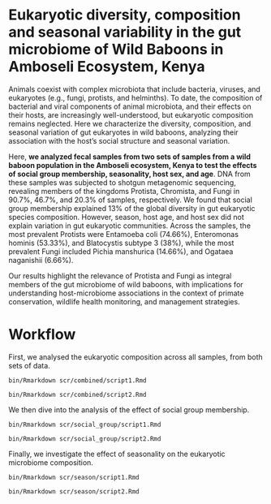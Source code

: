 # Eukaryotic diversity, composition and seasonal variability in the gut microbiome of Wild Baboons in Amboseli Ecosystem, Kenya

Animals coexist with complex microbiota that include bacteria, viruses, and eukaryotes (e.g., fungi, protists, and helminths). To date, the composition of bacterial and viral components of animal microbiota, and their effects on their hosts, are increasingly well-understood, but eukaryotic composition remains neglected. Here we characterize the diversity, composition, and seasonal variation of gut eukaryotes in wild baboons, analyzing their association with the host’s social structure and seasonal variation. 

Here, **we analyzed fecal samples from two sets of samples from a wild baboon population in the Amboseli ecosystem, Kenya to test the effects of social group membership, seasonality, host sex, and age**. DNA from these samples was subjected to shotgun metagenomic sequencing, revealing members of the kingdoms Protista, Chromista, and Fungi in 90.7%, 46.7%, and 20.3% of samples, respectively. We found that social group membership explained 13% of the global diversity in gut eukaryotic species composition. However, season, host age, and host sex did not explain variation in gut eukaryotic communities. Across the samples, the most prevalent Protists were Entamoeba coli (74.66%), Enteromonas hominis (53.33%), and Blatocystis subtype 3 (38%), while the most prevalent Fungi included Pichia manshurica (14.66%), and Ogataea naganishii (6.66%). 

Our results highlight the relevance of Protista and Fungi as integral members of the gut microbiome of wild baboons, with implications for understanding host-microbiome associations in the context of primate conservation, wildlife health monitoring, and management strategies.

# Workflow
First, we analysed the eukaryotic composition across all samples, from both sets of data.

`bin/Rmarkdown scr/combined/script1.Rmd`

`bin/Rmarkdown scr/combined/script2.Rmd`

We then dive into the analysis of the effect of social group membership.

`bin/Rmarkdown scr/social_group/script1.Rmd`

`bin/Rmarkdown scr/social_group/script2.Rmd`

Finally, we investigate the effect of seasonality on the eukaryotic microbiome composition. 

`bin/Rmarkdown scr/season/script1.Rmd`

`bin/Rmarkdown scr/season/script2.Rmd`

